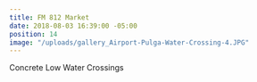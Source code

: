 ```yaml
---
title: FM 812 Market
date: 2018-08-03 16:39:00 -05:00
position: 14
image: "/uploads/gallery_Airport-Pulga-Water-Crossing-4.JPG"
---
```


Concrete Low Water Crossings